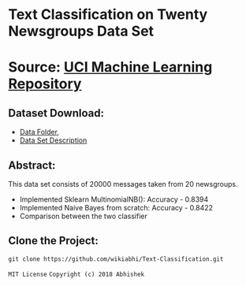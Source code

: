 # Text Classification on Twenty Newsgroups Data Set 

# Source: [UCI Machine Learning Repository](https://archive.ics.uci.edu/ml/datasets/Twenty+Newsgroups)

## Dataset Download: 
* [Data Folder](https://archive.ics.uci.edu/ml/machine-learning-databases/20newsgroups-mld/), 
* [Data Set Description](https://archive.ics.uci.edu/ml/machine-learning-databases/20newsgroups-mld/20newsgroups.data.html)

## Abstract: 
This data set consists of 20000 messages taken from 20 newsgroups. 
* Implemented Sklearn MultinomialNB(): Accuracy - 0.8394
* Implemented Naive Bayes from scratch: Accuracy - 0.8422
* Comparison between the two classifier

## Clone the Project:
```git clone https://github.com/wikiabhi/Text-Classification.git```


``` MIT License ```
```Copyright (c) 2018 Abhishek```